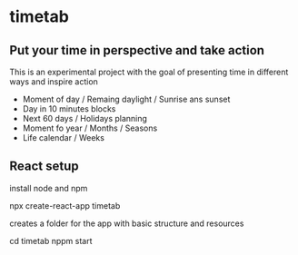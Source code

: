 # timetab
## Put your time in perspective and take action

This is an experimental project with the goal of presenting time in different ways and inspire action

 - Moment of day / Remaing daylight / Sunrise ans sunset
 - Day in 10 minutes blocks
 - Next 60 days / Holidays planning
 - Moment fo year / Months / Seasons
 - Life calendar / Weeks



## React setup

install node and npm

npx create-react-app timetab

creates a folder for the app with basic structure and resources

cd timetab
nppm start